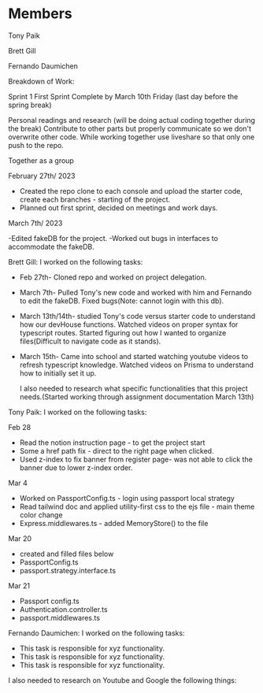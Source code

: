 # Members

Tony Paik

Brett Gill

Fernando Daumichen

Breakdown of Work:

Sprint 1 First Sprint Complete by March 10th Friday (last day before the spring break)

Personal readings and research (will be doing actual coding together during the break)
Contribute to other parts but properly communicate so we don't overwrite other code. While working together use liveshare so that only one push to the repo.

Together as a group

February 27th/ 2023

- Created the repo clone to each console and upload the starter code, create each branches - starting of the project.
- Planned out first sprint, decided on meetings and work days.

March 7th/ 2023

-Edited fakeDB for the project.
-Worked out bugs in interfaces to accommodate the fakeDB.

Brett Gill: I worked on the following tasks:

- Feb 27th- Cloned repo and worked on project delegation.
- March 7th- Pulled Tony's new code and worked with him and Fernando to edit the fakeDB. Fixed bugs(Note: cannot login with this db).
- March 13th/14th- studied Tony's code versus starter code to understand how our devHouse functions. Watched videos on proper syntax for typescript routes. Started figuring out how I wanted to organize files(Difficult to navigate code as it stands).
- March 15th- Came into school and started watching youtube videos to refresh typescript knowledge. Watched videos on Prisma to understand how to initially set it up.

  I also needed to research what specific functionalities that this project needs.(Started working through assignment documentation March 13th)

Tony Paik: I worked on the following tasks:

Feb 28

- Read the notion instruction page - to get the project start
- Some a href path fix - direct to the right page when clicked.
- Used z-index to fix banner from register page- was not able to click the banner due to lower z-index order.

Mar 4

- Worked on PassportConfig.ts - login using passport local strategy
- Read tailwind doc and applied utility-first css to the ejs file - main theme color change
- Express.middlewares.ts - added MemoryStore() to the file

Mar 20

- created and filled files below
- PassportConfig.ts
- passport.strategy.interface.ts

Mar 21

- Passport config.ts
- Authentication.controller.ts
- passport.middlewares.ts

Fernando Daumichen: I worked on the following tasks:

- This task is responsible for xyz functionality.
- This task is responsible for xyz functionality.
- This task is responsible for xyz functionality.

I also needed to research on Youtube and Google the following things:
